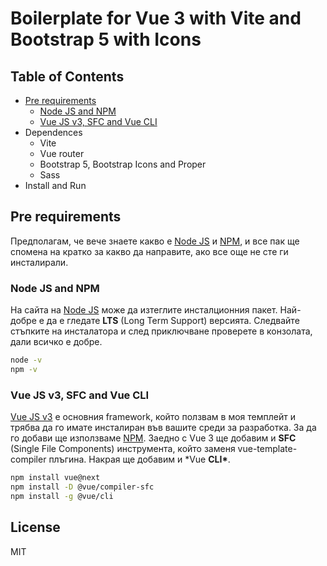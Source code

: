 # Boilerplate for Vue 3 with Vite and Bootstrap 5 with Icons

## Table of Contents

-   [Pre requirements](#pre-requirements)
    -   [Node JS and NPM](#node-js-and-npm)
    -   [Vue JS v3, SFC and Vue CLI](#vue-js-v3-sfc-and-vue-cli)
-   Dependences
    -   Vite
    -   Vue router
    -   Bootstrap 5, Bootstrap Icons and Proper
    -   Sass
-   Install and Run

## Pre requirements

Предполагам, че вече знаете какво е [Node JS] и [NPM], и все пак ще спомена на кратко за какво да направите, ако все още не сте ги инсталирали.

### Node JS and NPM

На сайта на [Node JS] може да изтеглите инсталционния пакет. Най-добре е да е гледате **LTS** (Long Term Support) версията. Следвайте стъпките на инсталатора и след приключване проверете в конзолата, дали всичко е добре.

```sh
node -v
npm -v
```

### Vue JS v3, SFC and Vue CLI

[Vue JS v3] е основния framework, който ползвам в моя темплейт и трябва да го имате инсталиран във вашите среди за разработка. За да го добави ще използваме [NPM]. Заедно с Vue 3 ще добавим и **SFC** (Single File Components) инструмента, който заменя vue-template-compiler плъгина. Накрая ще добавим и \*Vue **CLI\***.

```sh
npm install vue@next
npm install -D @vue/compiler-sfc
npm install -g @vue/cli
```

## License

MIT

[//]: # "Links Reference"
[node js]: http://nodejs.org
[npm]: https://www.npmjs.com/
[vue js v3]: https://v3.vuejs.org/
